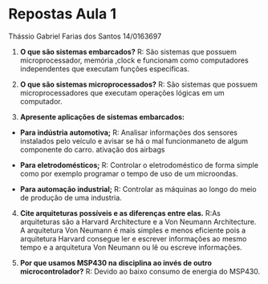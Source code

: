 # Repostas Aula 1
Thássio Gabriel Farias dos Santos  14/0163697

1. **O que são sistemas embarcados?**
  R: São sistemas que possuem microprocessador, memória ,clock e funcionam como computadores independentes que executam funções especificas.

2. **O que são sistemas microprocessados?**
  R: São sistemas que possuem microprocessadores que executam operações lógicas em um computador.

3. **Apresente aplicações de sistemas embarcados:**

- **Para indústria automotiva;**
  R: Analisar informações dos sensores instalados pelo veículo e avisar se há o mal funcionmaneto de algum
  componente do carro. ativação dos airbags
  
- **Para eletrodomésticos;**
  R: Controlar o eletrodoméstico de forma simple como por exemplo programar o tempo de uso de um microondas.

- **Para automação industrial;**
  R: Controlar as máquinas ao longo do meio de produção de uma industria.

4. **Cite arquiteturas possíveis e as diferenças entre elas.**
  R:As arquiteturas são a Harvard Architecture e a Von Neumann Architecture. A arquitetura Von Neumann é mais simples e menos eficiente pois a arquitetura Harvard consegue ler e escrever informações ao mesmo tempo e a arquitetura Von Neumann ou lê ou escreve informações.

5. **Por que usamos MSP430 na disciplina ao invés de outro microcontrolador?**
  R: Devido ao baixo consumo de energia do MSP430.
